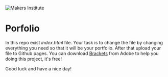 ![Makers Institute](https://makersinstitute.id/img/logo-makersinstitute.png)

# Porfolio

In this repo exist *index.html* file. Your task is to change the file by changing everything you need so that it will be your portfolio. After that upload your file to Github pages. You can download [Brackets](http://brackets.io/) from Adobe to help you doing this project, it's free!

Good luck and have a nice day!
